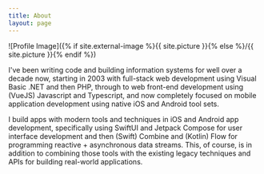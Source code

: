 ```yaml
---
title: About
layout: page
---
```

![Profile Image]({% if site.external-image %}{{ site.picture }}{% else %}/{{ site.picture }}{% endif %})

<p>I've been writing code and building information systems for well over a decade now, starting in 2003 with full-stack web development using Visual Basic .NET and then PHP, through to web front-end development using (VueJS) Javascript and Typescript, and now completely focused on mobile application development using native iOS and Android tool sets.</p>

<p>I build apps with modern tools and techniques in iOS and Android app development, specifically using SwiftUI and Jetpack Compose for user interface development and then (Swift) Combine and (Kotlin) Flow for programming reactive + asynchronous data streams. This, of course, is in addition to combining those tools with the existing legacy techniques and APIs for building real-world applications.</p>

<!--
<h2>Skills</h2>

<ul class="skill-list">
	<li>HTML - Jade - Haml - Erb</li>
	<li>Responsive (Mobile First)</li>
	<li>CSS (Stylus, Sass, Less)</li>
	<li>Css Frameworks (Bootstrap, Foundation)</li>
	<li>Javascript (Design Patterns, Testes)</li>
	<li>AngularJS - ReactJS</li>
	<li>Grunt - Gulp - Yeoman</li>
	<li>Git</li>
	<li>PHP</li>
	<li>Python</li>
	<li>MySQL - MongoDB</li>
	<li>Scrum and Kanban</li>
	<li>TDD e Continuous Integration</li>
</ul>

<h2>Projects</h2>

<ul>
	<li><a href="https://github.com/">Lorem Lorem</a></li>
	<li><a href="https://github.com/">Ipsum Dolor</a></li>
	<li><a href="https://github.com/">Dolor Lorem</a></li>
</ul>
-->